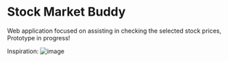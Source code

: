 # Stock Market Buddy

Web application focused on assisting in checking the selected stock prices, Prototype in progress!

Inspiration:
![image](https://raw.githubusercontent.com/mop-tracker/mop/master/doc/screenshot.png)
